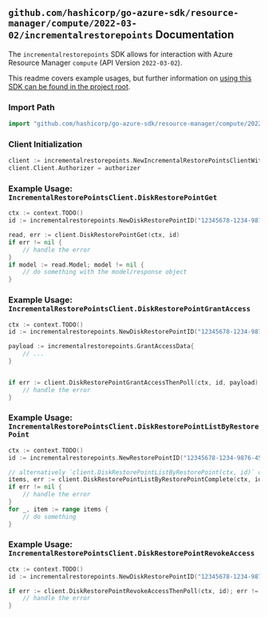 
## `github.com/hashicorp/go-azure-sdk/resource-manager/compute/2022-03-02/incrementalrestorepoints` Documentation

The `incrementalrestorepoints` SDK allows for interaction with Azure Resource Manager `compute` (API Version `2022-03-02`).

This readme covers example usages, but further information on [using this SDK can be found in the project root](https://github.com/hashicorp/go-azure-sdk/tree/main/docs).

### Import Path

```go
import "github.com/hashicorp/go-azure-sdk/resource-manager/compute/2022-03-02/incrementalrestorepoints"
```


### Client Initialization

```go
client := incrementalrestorepoints.NewIncrementalRestorePointsClientWithBaseURI("https://management.azure.com")
client.Client.Authorizer = authorizer
```


### Example Usage: `IncrementalRestorePointsClient.DiskRestorePointGet`

```go
ctx := context.TODO()
id := incrementalrestorepoints.NewDiskRestorePointID("12345678-1234-9876-4563-123456789012", "example-resource-group", "restorePointCollectionName", "restorePointName", "diskRestorePointName")

read, err := client.DiskRestorePointGet(ctx, id)
if err != nil {
	// handle the error
}
if model := read.Model; model != nil {
	// do something with the model/response object
}
```


### Example Usage: `IncrementalRestorePointsClient.DiskRestorePointGrantAccess`

```go
ctx := context.TODO()
id := incrementalrestorepoints.NewDiskRestorePointID("12345678-1234-9876-4563-123456789012", "example-resource-group", "restorePointCollectionName", "restorePointName", "diskRestorePointName")

payload := incrementalrestorepoints.GrantAccessData{
	// ...
}


if err := client.DiskRestorePointGrantAccessThenPoll(ctx, id, payload); err != nil {
	// handle the error
}
```


### Example Usage: `IncrementalRestorePointsClient.DiskRestorePointListByRestorePoint`

```go
ctx := context.TODO()
id := incrementalrestorepoints.NewRestorePointID("12345678-1234-9876-4563-123456789012", "example-resource-group", "restorePointCollectionName", "restorePointName")

// alternatively `client.DiskRestorePointListByRestorePoint(ctx, id)` can be used to do batched pagination
items, err := client.DiskRestorePointListByRestorePointComplete(ctx, id)
if err != nil {
	// handle the error
}
for _, item := range items {
	// do something
}
```


### Example Usage: `IncrementalRestorePointsClient.DiskRestorePointRevokeAccess`

```go
ctx := context.TODO()
id := incrementalrestorepoints.NewDiskRestorePointID("12345678-1234-9876-4563-123456789012", "example-resource-group", "restorePointCollectionName", "restorePointName", "diskRestorePointName")

if err := client.DiskRestorePointRevokeAccessThenPoll(ctx, id); err != nil {
	// handle the error
}
```
